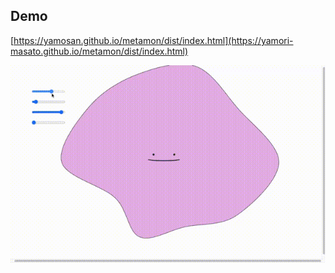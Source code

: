 ## Demo
[https://yamosan.github.io/metamon/dist/index.html](https://yamori-masato.github.io/metamon/dist/index.html)

![demo](./demo.gif)
